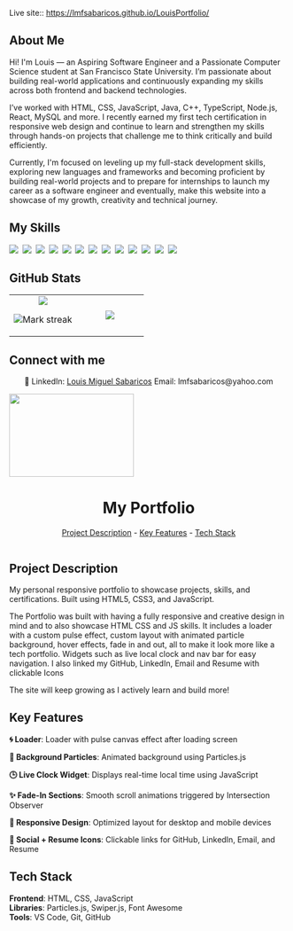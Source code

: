 Live site:: https://lmfsabaricos.github.io/LouisPortfolio/

## About Me

Hi! I'm Louis — an Aspiring Software Engineer and a Passionate Computer Science student at San Francisco State University. I’m passionate about building real-world applications and continuously expanding my skills across both frontend and backend technologies.

I’ve worked with HTML, CSS, JavaScript, Java, C++, TypeScript, Node.js, React, MySQL and more. I recently earned my first tech certification in responsive web design and continue to learn and strengthen my skills through hands-on projects that challenge me to think critically and build efficiently.

Currently, I'm focused on leveling up my full-stack development skills, exploring new languages and frameworks and becoming proficient by building real-world projects and to prepare for internships to launch my career as a software engineer and eventually, make this website into a showcase of my growth, creativity and technical journey.

## My Skills

<img src="https://img.shields.io/badge/HTML-%23E34F26.svg?logo=html5&logoColor=white"> 
<img src="https://img.shields.io/badge/CSS-1572B6?logo=css3&logoColor=fff"> 
<img src="https://img.shields.io/badge/JavaScript-F7DF1E?logo=javascript&logoColor=000"> 
<img src="https://img.shields.io/badge/Java-%23ED8B00.svg?logo=openjdk&logoColor=white"> 
<img src="https://img.shields.io/badge/C++-%2300599C.svg?logo=c%2B%2B&logoColor=white"> 
<img src="https://img.shields.io/badge/C-00599C?logo=c&logoColor=white"> 
<img src="https://img.shields.io/badge/TypeScript-3178C6?logo=typescript&logoColor=fff"> 
<img src="https://img.shields.io/badge/Node.js-6DA55F?logo=node.js&logoColor=white"> 
<img src="https://img.shields.io/badge/React-61DAFB?logo=react&logoColor=white"> 
<img src="https://img.shields.io/badge/MySQL-4479A1?logo=mysql&logoColor=fff"> 
<img src="https://img.shields.io/badge/GitHub-%23121011.svg?logo=github&logoColor=white"> 
<img src="https://img.shields.io/badge/npm-CB3837?logo=npm&logoColor=fff"> 
<img src="https://img.shields.io/badge/.NET-512BD4?logo=dotnet&logoColor=fff"> 

## GitHub Stats

<table><tbody><tr border="none"><td width="50%" align="center">
<img align="center" src="https://readme-stats-fork-mauve.vercel.app/api/?username=lmfsabaricos&theme=dark&show_icons=true&count_private=true">

<img alt="Mark streak" src="https://github-readme-streak-stats-five-roan.vercel.app?user=lmfsabaricos&theme=dark"></td><td width="50%" align="center">
<img align="center" src="https://readme-stats-fork-mauve.vercel.app/api/top-langs/?username=lmfsabaricos&theme=dark&hide_border=false&no-bg=true&no-frame=true&langs_count=6"></td></tr></tbody></table>

## Connect with me

<p align="center">🔗 LinkedIn: <a href="https://www.linkedin.com/in/louis-miguel-sabaricos-048a23368/" target="_blank">Louis Miguel Sabaricos</a> Email: lmfsabaricos@yahoo.com</p>


<img src="https://upload.wikimedia.org/wikipedia/commons/thumb/0/09/YouTube_full-color_icon_%282017%29.svg/512px-YouTube_full-color_icon_%282017%29.svg.png" alt="" align="center" width="225" height="150"><h1 align="center">My Portfolio</h1>
<p align="center"><a href="#project-description">Project Description</a> - <a href="#key-features">Key Features</a> - <a href="#technology-stack">Tech Stack</a></p>

<img src="https://repolaunch.vercel.app/assets/img/yt.webp" alt="" align="center" width="auto" height="auto">

## Project Description

My personal responsive portfolio to showcase projects, skills, and certifications. Built using HTML5, CSS3, and JavaScript.

The Portfolio was built with having a fully responsive and creative design in mind and to also showcase HTML CSS and JS skills. It includes a loader with a custom pulse effect, custom layout with animated particle background, hover effects, fade in and out, all to make it look more like a tech portfolio. Widgets such as live local clock and nav bar for easy navigation. I also linked my GitHub, LinkedIn, Email and Resume with clickable Icons

The site will keep growing as I actively learn and build more!

## Key Features

**🌀 Loader**: Loader with pulse canvas effect after loading screen

**🌌 Background Particles**: Animated background using Particles.js

**🕒 Live Clock Widget**: Displays real-time local time using JavaScript

**✨ Fade-In Sections**: Smooth scroll animations triggered by Intersection Observer

**📱 Responsive Design**: Optimized layout for desktop and mobile devices

**🔗 Social + Resume Icons**: Clickable links for GitHub, LinkedIn, Email, and Resume

## Tech Stack

**Frontend**: HTML, CSS, JavaScript  
**Libraries**: Particles.js, Swiper.js, Font Awesome  
**Tools**: VS Code, Git, GitHub
